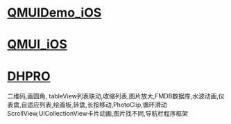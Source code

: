 

# [QMUIDemo_iOS](https://github.com/QMUI/QMUIDemo_iOS)

# [QMUI_iOS](https://github.com/Tencent/QMUI_iOS)

# [DHPRO](https://github.com/Andrew5/DHPRO)

二维码,画圆角, tableView列表联动,收缩列表,图片放大,FMDB数据库,水波动画,仪表盘,自适应列表,绘画板,转盘,长按移动,PhotoClip,循环滑动ScrollView,UICollectionView卡片动画,图片找不同,导航栏程序框架


